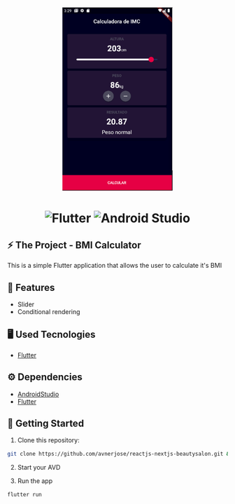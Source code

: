 <h1 align="center">
  <img src="assets/app.png" width="50%"/> 
</h1>
<h1 align="center" width="50%">
  <img alt="Flutter" width="7%" src="https://cdn.jsdelivr.net/gh/devicons/devicon/icons/flutter/flutter-original.svg" />
  <img alt="Android Studio" width="7%" 
  src="https://cdn.jsdelivr.net/gh/devicons/devicon/icons/androidstudio/androidstudio-original.svg" />
</h1>

## ⚡️ The Project - BMI Calculator
  This is a simple Flutter application that allows the user to calculate it's BMI
## 🎯 Features
 - Slider
 - Conditional rendering
  
## 🖥️ Used Tecnologies
- [Flutter](https://flutter.dev/)

## ⚙️ Dependencies
 - [AndroidStudio](https://developer.android.com/studio)
 - [Flutter](https://flutter.dev/)
 
## 🚀️ Getting Started

1. Clone this repository: 

```bash
git clone https://github.com/avnerjose/reactjs-nextjs-beautysalon.git && cd reactjs-nextjs-beautysalon
```
2. Start your AVD


3. Run the app 
```bash
flutter run
```
